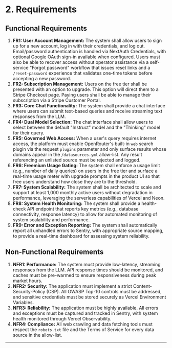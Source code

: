 # 2. Requirements

## Functional Requirements

1.  **FR1: User Account Management:** The system shall allow users to sign up for a new account, log in with their credentials, and log out. Email/password authentication is handled via NextAuth Credentials, with optional Google OAuth sign-in available when configured. Users must also be able to recover access without operator assistance via a self-service "Forgot password" workflow that issues reset links and a `/reset-password` experience that validates one-time tokens before accepting a new password.
2.  **FR2: Subscription Management:** Users on the free tier shall be presented with an option to upgrade. This option will direct them to a Stripe Checkout page. Paying users shall be able to manage their subscription via a Stripe Customer Portal.
3.  **FR3: Core Chat Functionality:** The system shall provide a chat interface where users can submit text-based queries and receive streaming text responses from the LLM.
4.  **FR4: Dual Model Selection:** The chat interface shall allow users to select between the default "Instruct" model and the "Thinking" model for their query.
5.  **FR5: Governed Web Access:** When a user's query requires internet access, the platform must enable OpenRouter's built-in `web` search plugin via the request `plugins` parameter and only surface results whose domains appear in the `/datasources.yml` allow-list. Any result referencing an unlisted source must be rejected and logged.
6.  **FR6: Freemium Usage Gating:** The system shall enforce a usage limit (e.g., number of daily queries) on users in the free tier and surface a real-time usage meter with upgrade prompts in the product UI so that free users understand how close they are to the threshold.
7.  **FR7: System Scalability:** The system shall be architected to scale and support at least 1,000 monthly active users without degradation in performance, leveraging the serverless capabilities of Vercel and Neon.
8.  **FR8: System Health Monitoring:** The system shall provide a health-check API endpoint that reports key metrics (e.g., database connectivity, response latency) to allow for automated monitoring of system scalability and performance.
9.  **FR9: Error and Exception Reporting:** The system shall automatically report all unhandled errors to Sentry, with appropriate source mapping, to provide a real-time dashboard for assessing system reliability.

## Non-Functional Requirements

1.  **NFR1: Performance:** The system must provide low-latency, streaming responses from the LLM. API response times should be monitored, and caches must be pre-warmed to ensure responsiveness during peak market hours.
2.  **NFR2: Security:** The application must implement a strict Content-Security-Policy (CSP). All OWASP Top-10 controls must be addressed, and sensitive credentials must be stored securely as Vercel Environment Variables.
3.  **NFR3: Reliability:** The application must be highly available. All errors and exceptions must be captured and tracked in Sentry, with system health monitored through Vercel Observability.
4.  **NFR4: Compliance:** All web crawling and data fetching tools must respect the `robots.txt` file and the Terms of Service for every data source in the allow-list.

---
